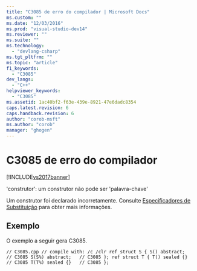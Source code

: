 ```yaml
---
title: "C3085 de erro do compilador | Microsoft Docs"
ms.custom: ""
ms.date: "12/03/2016"
ms.prod: "visual-studio-dev14"
ms.reviewer: ""
ms.suite: ""
ms.technology: 
  - "devlang-csharp"
ms.tgt_pltfrm: ""
ms.topic: "article"
f1_keywords: 
  - "C3085"
dev_langs: 
  - "C++"
helpviewer_keywords: 
  - "C3085"
ms.assetid: 1ac40bf2-f63e-439e-8921-47e6dadc8354
caps.latest.revision: 6
caps.handback.revision: 6
author: "corob-msft"
ms.author: "corob"
manager: "ghogen"
---
```

# C3085 de erro do compilador
[!INCLUDE[vs2017banner](../../assembler/inline/includes/vs2017banner.md)]

'construtor': um construtor não pode ser 'palavra\-chave'  
  
 Um construtor foi declarado incorretamente. Consulte [Especificadores de Substituição](../../windows/override-specifiers-cpp-component-extensions.md) para obter mais informações.  
  
## Exemplo  
 O exemplo a seguir gera C3085.  
  
```  
// C3085.cpp // compile with: /c /clr ref struct S { S() abstract;   // C3085 S(S%) abstract;   // C3085 }; ref struct T { T() sealed {}   // C3085 T(T%) sealed {}   // C3085 };  
```